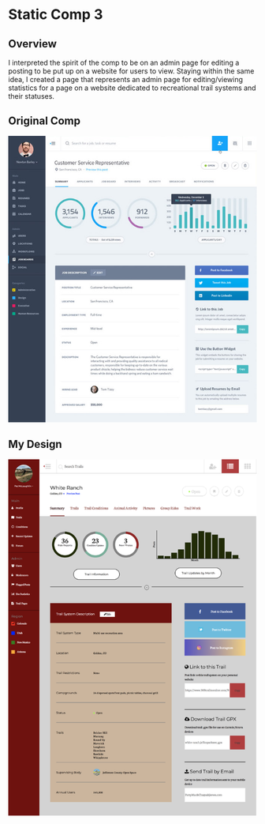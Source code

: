 # Static Comp 3

## Overview

I interpreted the spirit of the comp to be on an admin page for  editing a posting to be put up on a website for users to view. Staying within the same idea, I created a page that represents an admin page for editing/viewing statistics for a page on a website dedicated to recreational trail systems and their statuses.

## Original Comp

![Original](images/static-comp-challenge-3-spec.jpg "Original comp design")

## My Design

![Original](images/pm-comp-3-screenshot.png "Original comp design")